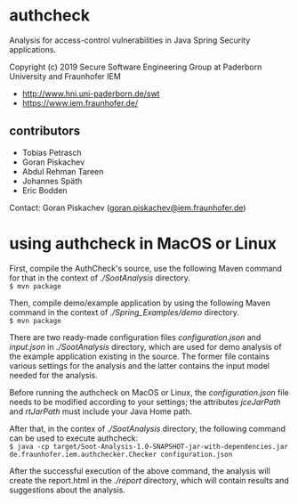 # authcheck
Analysis for access-control vulnerabilities in Java Spring Security applications. 

Copyright (c) 2019 Secure Software Engineering Group at Paderborn University and Fraunhofer IEM
* http://www.hni.uni-paderborn.de/swt
* https://www.iem.fraunhofer.de/

## contributors
* Tobias Petrasch
* Goran Piskachev 
* Abdul Rehman Tareen
* Johannes Späth
* Eric Bodden

Contact: Goran Piskachev (goran.piskachev@iem.fraunhofer.de)

# using authcheck in MacOS or Linux 

First, compile the AuthCheck's source, use the following Maven command for that in the context of *./SootAnalysis* directory.  
```$ mvn package```

Then, compile demo/example application by using the following Maven command in the context of *./Spring_Examples/demo* directory.  
```$ mvn package```

There are two ready-made configuration files *configuration.json* and *input.json* in *./SootAnalysis* directory, which are used for demo analysis of the example application existing in the source. The former file contains various settings for the analysis and the latter contains the input model needed for the analysis.

Before running the authcheck on MacOS or Linux, the *configuration.json* file needs to be modified according to your settings; the attributes *jceJarPath* and *rtJarPath* must include your Java Home path. 

After that, in the contex of *./SootAnalysis* directory, the following command can be used to execute authcheck:  
```$ java -cp target/Soot-Analysis-1.0-SNAPSHOT-jar-with-dependencies.jar de.fraunhofer.iem.authchecker.Checker configuration.json```

After the successful execution of the above command, the analysis will create the report.html in the *./report* directory, which will contain results and suggestions about the analysis.
